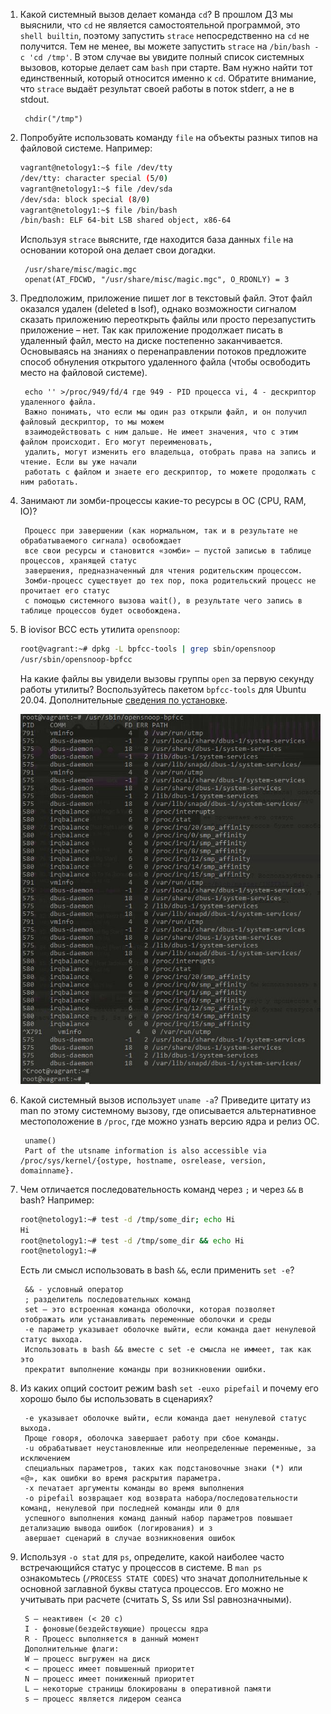 
1. Какой системный вызов делает команда `cd`? В прошлом ДЗ мы выяснили, что `cd` не является самостоятельной  программой, 
это `shell builtin`, поэтому запустить `strace` непосредственно на `cd` не получится. Тем не менее, вы можете запустить
 `strace` на `/bin/bash -c 'cd /tmp'`. В этом случае вы увидите полный список системных вызовов, которые делает сам `bash` при старте. 
 Вам нужно найти тот единственный, который относится именно к `cd`. Обратите внимание, что `strace` выдаёт результат своей работы
 в поток stderr, а не в stdout.
 
		chdir("/tmp")
1. Попробуйте использовать команду `file` на объекты разных типов на файловой системе. Например:
    ```bash
    vagrant@netology1:~$ file /dev/tty
    /dev/tty: character special (5/0)
    vagrant@netology1:~$ file /dev/sda
    /dev/sda: block special (8/0)
    vagrant@netology1:~$ file /bin/bash
    /bin/bash: ELF 64-bit LSB shared object, x86-64
    ```
    Используя `strace` выясните, где находится база данных `file` на основании которой она делает свои догадки.
    
		/usr/share/misc/magic.mgc
		openat(AT_FDCWD, "/usr/share/misc/magic.mgc", O_RDONLY) = 3

1. Предположим, приложение пишет лог в текстовый файл. Этот файл оказался удален (deleted в lsof), однако возможности сигналом сказать
 приложению переоткрыть файлы или просто перезапустить приложение – нет. Так как приложение продолжает писать в удаленный файл, место на 
 диске постепенно заканчивается. Основываясь на знаниях о перенаправлении потоков предложите способ обнуления открытого 
 удаленного файла (чтобы освободить место на файловой системе).
 
		echo '' >/proc/949/fd/4 где 949 - PID процесса vi, 4 - дескриптор удаленного файла.
		Важно понимать, что если мы один раз открыли файл, и он получил файловый дескриптор, то мы можем 
		взаимодействовать с ним дальше. Не имеет значения, что с этим файлом происходит. Его могут переименовать,
		удалить, могут изменить его владельца, отобрать права на запись и чтение. Если вы уже начали
		работать с файлом и знаете его дескриптор, то можете продолжать с ним работать.

1. Занимают ли зомби-процессы какие-то ресурсы в ОС (CPU, RAM, IO)?

		Процесс при завершении (как нормальном, так и в результате не обрабатываемого сигнала) освобождает
		все свои ресурсы и становится «зомби» — пустой записью в таблице процессов, хранящей статус
		завершения, предназначенный для чтения родительским процессом.
		Зомби-процесс существует до тех пор, пока родительский процесс не прочитает его статус
		с помощью системного вызова wait(), в результате чего запись в таблице процессов будет освобождена.
1. В iovisor BCC есть утилита `opensnoop`:
    ```bash
    root@vagrant:~# dpkg -L bpfcc-tools | grep sbin/opensnoop
    /usr/sbin/opensnoop-bpfcc
    ```
    На какие файлы вы увидели вызовы группы `open` за первую секунду работы утилиты? Воспользуйтесь пакетом `bpfcc-tools` для Ubuntu 20.04.
	Дополнительные [сведения по установке](https://github.com/iovisor/bcc/blob/master/INSTALL.md).
	
	![5](img/5.JPG)
1. Какой системный вызов использует `uname -a`? Приведите цитату из man по этому системному вызову, где 
описывается альтернативное местоположение в `/proc`, где можно узнать версию ядра и релиз ОС.

		uname()
		Part of the utsname information is also accessible via /proc/sys/kernel/{ostype, hostname, osrelease, version, domainname}.
1. Чем отличается последовательность команд через `;` и через `&&` в bash? Например:
    ```bash
    root@netology1:~# test -d /tmp/some_dir; echo Hi
    Hi
    root@netology1:~# test -d /tmp/some_dir && echo Hi
    root@netology1:~#
    ```
    Есть ли смысл использовать в bash `&&`, если применить `set -e`?
	
		&& - условный оператор 
		; разделитель последовательных команд
		set — это встроенная команда оболочки, которая позволяет отображать или устанавливать переменные оболочки и среды
		-e параметр указывает оболочке выйти, если команда дает ненулевой статус выхода.
		Использовать в bash && вместе с set -e смысла не иммеет, так как это 
		прекратит выполнение команды при возникновении ошибки.

1. Из каких опций состоит режим bash `set -euxo pipefail` и почему его хорошо было бы использовать в сценариях?

		-e указывает оболочке выйти, если команда дает ненулевой статус выхода.
		Проще говоря, оболочка завершает работу при сбое команды.
		-u обрабатывает неустановленные или неопределенные переменные, за исключением
		специальных параметров, таких как подстановочные знаки (*) или «@», как ошибки во время раскрытия параметра.
		-x печатает аргументы команды во время выполнения
		-o pipefail возвращает код возврата набора/последовательности команд, ненулевой при последней команды или 0 для
		успешного выполнения команд данный набор параметров повышает детализацию вывода ошибок (логирования) и з
		авершает сценарий в случае возникновения ошибок
		
1. Используя `-o stat` для `ps`, определите, какой наиболее часто встречающийся статус у процессов в системе. В `man ps`
 ознакомьтесь (`/PROCESS STATE CODES`) что значат дополнительные к основной заглавной буквы статуса процессов.
 Его можно не учитывать при расчете (считать S, Ss или Ssl равнозначными).
 
		S — неактивен (< 20 с)
		I - фоновые(бездействующие) процессы ядра
		R - Процесс выполняется в данный момент
		Дополнительные флаги:
		W — процесс выгружен на диск
		< — процесс имеет повышенный приоритет
		N — процесс имеет пониженный приоритет
		L — некоторые страницы блокированы в оперативной памяти
		s — процесс является лидером сеанса

 
